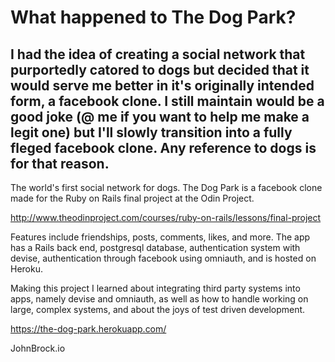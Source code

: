 # What happened to The Dog Park?
I had the idea of creating a social network that purportedly catored to dogs but decided that it would serve me better in it's originally intended form, a facebook clone. I still maintain would be a good joke (@ me if you want to help me make a legit one) but I'll slowly transition into a fully fleged facebook clone. Any reference to dogs is for that reason.
-----
The world's first social network for dogs. The Dog Park is a facebook clone made for the Ruby on Rails final project at the Odin Project.

http://www.theodinproject.com/courses/ruby-on-rails/lessons/final-project

Features include friendships, posts, comments, likes, and more. The app has a Rails back end, postgresql database, authentication system with devise, authentication through facebook using omniauth, and is hosted on Heroku. 

Making this project I learned about integrating third party systems into apps, namely devise and omniauth, as well as how to handle working on large, complex systems, and about the joys of test driven development.

https://the-dog-park.herokuapp.com/

JohnBrock.io
